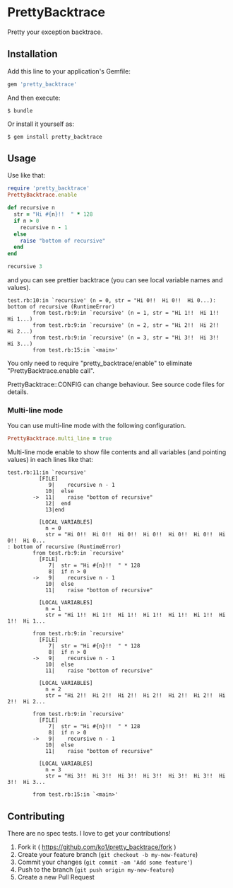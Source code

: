 # PrettyBacktrace

Pretty your exception backtrace.

## Installation

Add this line to your application's Gemfile:

```ruby
gem 'pretty_backtrace'
```

And then execute:

    $ bundle

Or install it yourself as:

    $ gem install pretty_backtrace

## Usage

Use like that:

```ruby
require 'pretty_backtrace'
PrettyBacktrace.enable

def recursive n
  str = "Hi #{n}!!  " * 128
  if n > 0
    recursive n - 1
  else
    raise "bottom of recursive"
  end
end

recursive 3
```

and you can see prettier backtrace (you can see local variable names and values).

```
test.rb:10:in `recursive' (n = 0, str = "Hi 0!!  Hi 0!!  Hi 0...): bottom of recursive (RuntimeError)
        from test.rb:9:in `recursive' (n = 1, str = "Hi 1!!  Hi 1!!  Hi 1...)
        from test.rb:9:in `recursive' (n = 2, str = "Hi 2!!  Hi 2!!  Hi 2...)
        from test.rb:9:in `recursive' (n = 3, str = "Hi 3!!  Hi 3!!  Hi 3...)
        from test.rb:15:in `<main>'
```

You only need to require "pretty_backtrace/enable" to eliminate "PrettyBacktrace.enable call".

PrettyBacktrace::CONFIG can change behaviour. See source code files for details.

### Multi-line mode

You can use multi-line mode with the following configuration.

```ruby
PrettyBacktrace.multi_line = true
```

Multi-line mode enable to show file contents and all variables (and pointing values) in each lines like that:

```
test.rb:11:in `recursive'
          [FILE]
             9|    recursive n - 1
            10|  else
        ->  11|    raise "bottom of recursive"
            12|  end
            13|end

          [LOCAL VARIABLES]
            n = 0
            str = "Hi 0!!  Hi 0!!  Hi 0!!  Hi 0!!  Hi 0!!  Hi 0!!  Hi 0!!  Hi 0...
: bottom of recursive (RuntimeError)
        from test.rb:9:in `recursive'
          [FILE]
             7|  str = "Hi #{n}!!  " * 128
             8|  if n > 0
        ->   9|    recursive n - 1
            10|  else
            11|    raise "bottom of recursive"

          [LOCAL VARIABLES]
            n = 1
            str = "Hi 1!!  Hi 1!!  Hi 1!!  Hi 1!!  Hi 1!!  Hi 1!!  Hi 1!!  Hi 1...

        from test.rb:9:in `recursive'
          [FILE]
             7|  str = "Hi #{n}!!  " * 128
             8|  if n > 0
        ->   9|    recursive n - 1
            10|  else
            11|    raise "bottom of recursive"

          [LOCAL VARIABLES]
            n = 2
            str = "Hi 2!!  Hi 2!!  Hi 2!!  Hi 2!!  Hi 2!!  Hi 2!!  Hi 2!!  Hi 2...

        from test.rb:9:in `recursive'
          [FILE]
             7|  str = "Hi #{n}!!  " * 128
             8|  if n > 0
        ->   9|    recursive n - 1
            10|  else
            11|    raise "bottom of recursive"

          [LOCAL VARIABLES]
            n = 3
            str = "Hi 3!!  Hi 3!!  Hi 3!!  Hi 3!!  Hi 3!!  Hi 3!!  Hi 3!!  Hi 3...

        from test.rb:15:in `<main>'
```

## Contributing

There are no spec tests. I love to get your contributions!

1. Fork it ( https://github.com/ko1/pretty_backtrace/fork )
2. Create your feature branch (`git checkout -b my-new-feature`)
3. Commit your changes (`git commit -am 'Add some feature'`)
4. Push to the branch (`git push origin my-new-feature`)
5. Create a new Pull Request
